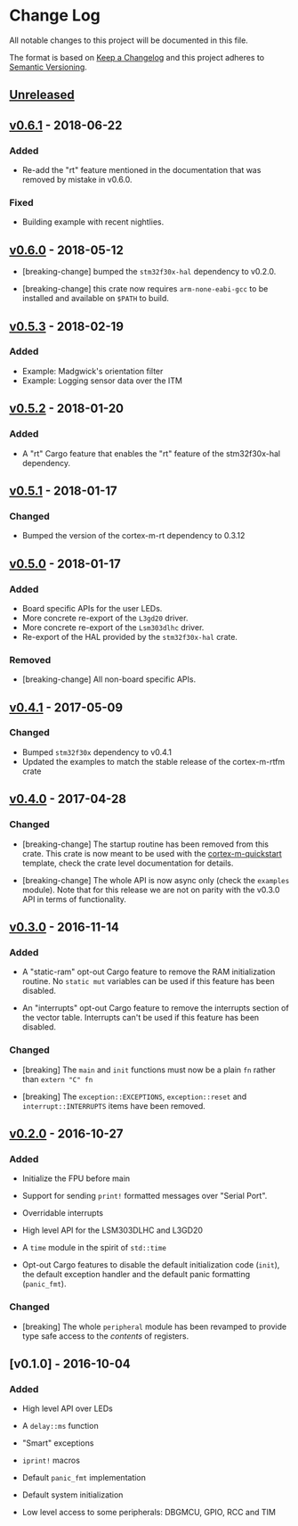 # Change Log

All notable changes to this project will be documented in this file.

The format is based on [Keep a Changelog](http://keepachangelog.com/)
and this project adheres to [Semantic Versioning](http://semver.org/).

## [Unreleased]

## [v0.6.1] - 2018-06-22

### Added

- Re-add the "rt" feature mentioned in the documentation that was removed by mistake in v0.6.0.

### Fixed

- Building example with recent nightlies.

## [v0.6.0] - 2018-05-12

- [breaking-change] bumped the `stm32f30x-hal` dependency to v0.2.0.

- [breaking-change] this crate now requires `arm-none-eabi-gcc` to be installed and available on
  `$PATH` to build.

## [v0.5.3] - 2018-02-19

### Added

- Example: Madgwick's orientation filter
- Example: Logging sensor data over the ITM

## [v0.5.2] - 2018-01-20

### Added

- A "rt" Cargo feature that enables the "rt" feature of the stm32f30x-hal dependency.

## [v0.5.1] - 2018-01-17

### Changed

- Bumped the version of the cortex-m-rt dependency to 0.3.12

## [v0.5.0] - 2018-01-17

### Added

- Board specific APIs for the user LEDs.
- More concrete re-export of the `L3gd20` driver.
- More concrete re-export of the `Lsm303dlhc` driver.
- Re-export of the HAL provided by the `stm32f30x-hal` crate.

### Removed

- [breaking-change] All non-board specific APIs.

## [v0.4.1] - 2017-05-09

### Changed

- Bumped `stm32f30x` dependency to v0.4.1
- Updated the examples to match the stable release of the cortex-m-rtfm crate

## [v0.4.0] - 2017-04-28

### Changed

- [breaking-change] The startup routine has been removed from this crate. This
  crate is now meant to be used with the [cortex-m-quickstart] template, check
  the crate level documentation for details.

[cortex-m-quickstart]: https://docs.rs/cortex-m-quickstart/0.1.1/cortex_m_quickstart/

- [breaking-change] The whole API is now async only (check the `examples`
  module). Note that for this release we are not on parity with the v0.3.0 API
  in terms of functionality.

## [v0.3.0] - 2016-11-14

### Added

- A "static-ram" opt-out Cargo feature to remove the RAM initialization routine.
  No `static mut` variables can be used if this feature has been disabled.

- An "interrupts" opt-out Cargo feature to remove the interrupts section of the
  vector table. Interrupts can't be used if this feature has been disabled.

### Changed

- [breaking] The `main` and `init` functions must now be a plain `fn` rather
  than `extern "C" fn`

- [breaking] The `exception::EXCEPTIONS`, `exception::reset` and
  `interrupt::INTERRUPTS` items have been removed.

## [v0.2.0] - 2016-10-27

### Added

- Initialize the FPU before main

- Support for sending `print!` formatted messages over "Serial Port".

- Overridable interrupts

- High level API for the LSM303DLHC and L3GD20

- A `time` module in the spirit of `std::time`

- Opt-out Cargo features to disable the default initialization code (`init`),
  the default exception handler and the default panic formatting (`panic_fmt`).

### Changed

- [breaking] The whole `peripheral` module has been revamped to provide type
  safe access to the *contents* of registers.

## [v0.1.0] - 2016-10-04

### Added

- High level API over LEDs

- A `delay::ms` function

- "Smart" exceptions

- `iprint!` macros

- Default `panic_fmt` implementation

- Default system initialization

- Low level access to some peripherals: DBGMCU, GPIO, RCC and TIM

[Unreleased]: https://github.com/japaric/f3/compare/v0.6.1...HEAD
[v0.6.1]: https://github.com/japaric/f3/compare/v0.6.0...v0.6.1
[v0.6.0]: https://github.com/japaric/f3/compare/v0.5.3...v0.6.0
[v0.5.3]: https://github.com/japaric/f3/compare/v0.5.2...v0.5.3
[v0.5.2]: https://github.com/japaric/f3/compare/v0.5.1...v0.5.2
[v0.5.1]: https://github.com/japaric/f3/compare/v0.5.0...v0.5.1
[v0.5.0]: https://github.com/japaric/f3/compare/v0.4.1...v0.5.0
[v0.4.1]: https://github.com/japaric/f3/compare/v0.4.0...v0.4.1
[v0.4.0]: https://github.com/japaric/f3/compare/v0.3.1...v0.4.0
[v0.3.1]: https://github.com/japaric/f3/compare/v0.3.0...v0.3.1
[v0.3.0]: https://github.com/japaric/f3/compare/v0.2.0...v0.3.0
[v0.2.0]: https://github.com/japaric/f3/compare/v0.1.0...v0.2.0

